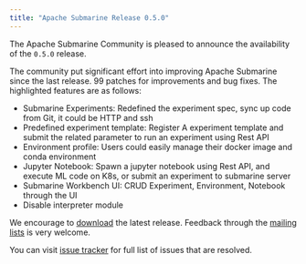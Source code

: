 ```yaml
---
title: "Apache Submarine Release 0.5.0"
---
```

<!--
Licensed under the Apache License, Version 2.0 (the "License");
you may not use this file except in compliance with the License.
You may obtain a copy of the License at

http://www.apache.org/licenses/LICENSE-2.0

Unless required by applicable law or agreed to in writing, software
distributed under the License is distributed on an "AS IS" BASIS,
WITHOUT WARRANTIES OR CONDITIONS OF ANY KIND, either express or implied.
See the License for the specific language governing permissions and
limitations under the License.
-->


The Apache Submarine Community is pleased to announce the availability of the `0.5.0` release.

The community put significant effort into improving Apache Submarine since the last release.
99 patches for improvements and bug fixes. The highlighted features are as follows:

- Submarine Experiments: Redefined the experiment spec, sync up code from Git, it could be HTTP and ssh
- Predefined experiment template: Register A experiment template and submit the related parameter to run an experiment using Rest API
- Environment profile: Users could easily manage their docker image and conda environment
- Jupyter Notebook: Spawn a jupyter notebook using Rest API, and execute ML code on K8s, or submit an experiment to submarine server
- Submarine Workbench UI: CRUD Experiment, Environment, Notebook through the UI 
- Disable interpreter module

We encourage to [download](../download) the latest release. Feedback through the [mailing lists](../community/README) is very welcome.

You can visit [issue tracker](https://issues.apache.org/jira/secure/ReleaseNote.jspa?version=12348041&projectId=12322824) for full list of issues that are resolved.
